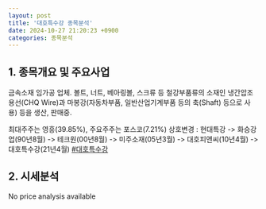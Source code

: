 ```yaml
---
layout: post
title: '대호특수강 종목분석'
date: 2024-10-27 21:20:23 +0900
categories: 종목분석
---
```


## 1. 종목개요 및 주요사업

금속소재 임가공 업체. 볼트, 너트, 베아링볼, 스크류 등 철강부품류의 소재인 냉간압조용선(CHQ Wire)과 마봉강(자동차부품, 일반산업기계부품 등의 축(Shaft) 등으로 사용) 등을 생산, 판매중. 

최대주주는 영흥(39.85%), 주요주주는 포스코(7.21%) 상호변경 : 현대특강 -> 화승강업(90년8월) -> 테크원(00년8월) -> 미주소재(05년3월) -> 대호피앤씨(10년4월) -> 대호특수강(21년4월)
[#대호특수강](#)

## 2. 시세분석

No price analysis available
